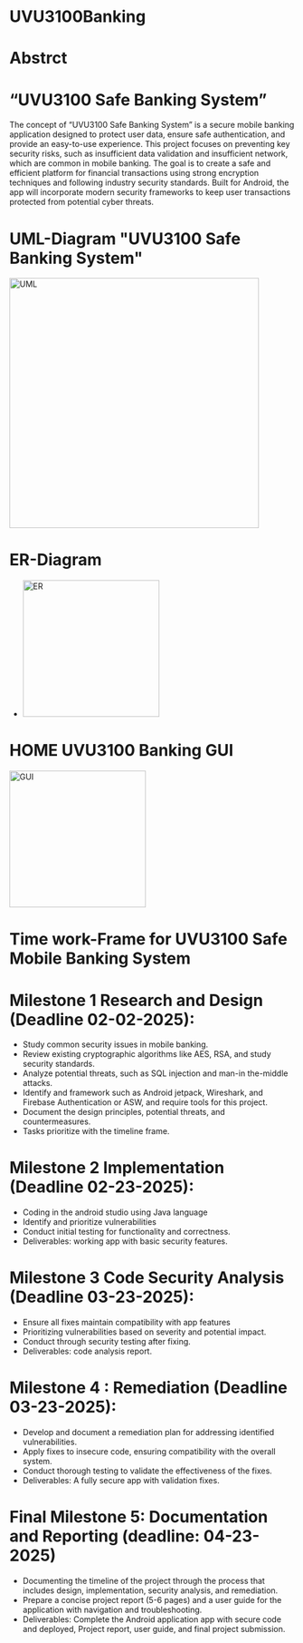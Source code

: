 # UVU3100Banking

# Abstrct
# “UVU3100 Safe Banking System”
The concept of “UVU3100 Safe Banking System” is a secure mobile banking application designed to protect user data, ensure safe authentication, and provide an easy-to-use experience. This project focuses on preventing key security risks, such as insufficient data validation and insufficient network, which are common in mobile banking.
The goal is to create a safe and efficient platform for financial transactions using strong encryption techniques and following industry security standards. Built for Android, the app will incorporate modern security frameworks to keep user transactions protected from potential cyber threats.

# UML-Diagram "UVU3100 Safe Banking System"

<img width="441" alt="UML" src="https://github.com/user-attachments/assets/ee375ec8-678f-407f-825c-5083330217cb" />

# ER-Diagram
 * <img width ="241" alt="ER" src= "https://github.com/user-attachments/assets/2c2684b2-d85d-4d7c-8882-7ab6d14937e1)" />

# HOME UVU3100 Banking GUI
<img width ="241" alt ="GUI" src="https://github.com/user-attachments/assets/39b5b558-9445-42ce-a1bb-1ef10bacffcb"/>

# Time work-Frame for UVU3100 Safe Mobile Banking System

# Milestone 1 Research and Design (Deadline 02-02-2025):

*	Study common security issues in mobile banking.
*	Review existing cryptographic algorithms like AES, RSA, and study security standards.
*	Analyze potential threats, such as SQL injection and man-in the-middle attacks.
*	Identify and framework such as Android jetpack, Wireshark, and Firebase Authentication or ASW, and require tools for this project.
*	Document the design principles, potential threats, and countermeasures.
*	Tasks prioritize with the timeline frame.

# Milestone 2 Implementation (Deadline 02-23-2025):

*	Coding in the android studio using Java language
*	Identify and prioritize vulnerabilities
*	Conduct initial testing for functionality and correctness.
*	Deliverables: working app with basic security features.

# Milestone 3 Code Security Analysis (Deadline 03-23-2025):

*	Ensure all fixes maintain compatibility with app features
*	Prioritizing vulnerabilities based on severity and potential impact.
*	Conduct through security testing after fixing.
*	Deliverables: code analysis report.

# Milestone 4 : Remediation  (Deadline 03-23-2025):

*	Develop and document a remediation plan for addressing identified vulnerabilities.
*	Apply fixes to insecure code, ensuring compatibility with the overall system.
*	Conduct thorough testing to validate the effectiveness of the fixes.
*	Deliverables: A fully secure app with validation fixes.

# Final Milestone 5: Documentation and Reporting (deadline: 04-23-2025)

*	Documenting the timeline of the project through the process that includes design, implementation, security analysis, and remediation.
*	Prepare a concise project report (5-6 pages) and a user guide for the application with navigation and troubleshooting.
*	Deliverables: Complete the Android application app with secure code and deployed, Project report, user guide, and final project submission.




